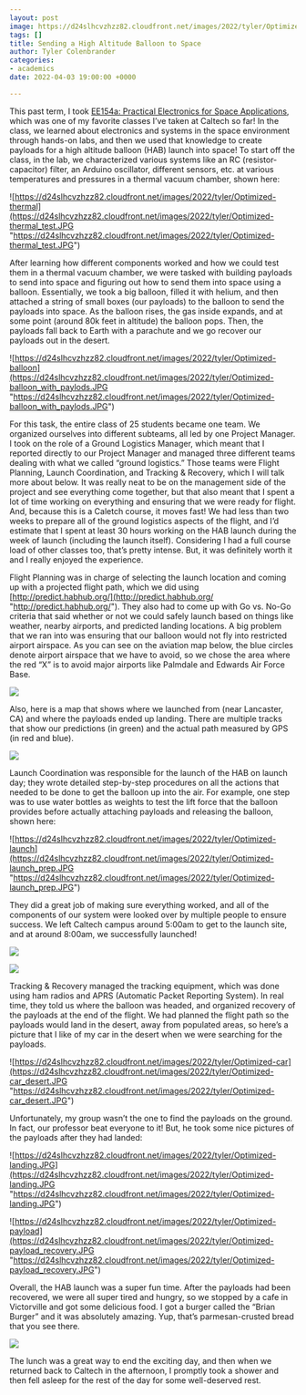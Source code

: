 ```yaml
---
layout: post
image: https://d24slhcvzhzz82.cloudfront.net/images/2022/tyler/Optimized-HAB_payloads.jpg
tags: []
title: Sending a High Altitude Balloon to Space
author: Tyler Colenbrander
categories:
- academics
date: 2022-04-03 19:00:00 +0000

---
```

This past term, I took [EE154a: Practical Electronics for Space Applications](https://catalog.caltech.edu/current/courses/department/EE), which was one of my favorite classes I’ve taken at Caltech so far! In the class, we learned about electronics and systems in the space environment through hands-on labs, and then we used that knowledge to create payloads for a high altitude balloon (HAB) launch into space! To start off the class, in the lab, we characterized various systems like an RC (resistor-capacitor) filter, an Arduino oscillator, different sensors, etc. at various temperatures and pressures in a thermal vacuum chamber, shown here:

![https://d24slhcvzhzz82.cloudfront.net/images/2022/tyler/Optimized-thermal](https://d24slhcvzhzz82.cloudfront.net/images/2022/tyler/Optimized-thermal_test.JPG "https://d24slhcvzhzz82.cloudfront.net/images/2022/tyler/Optimized-thermal_test.JPG")

After learning how different components worked and how we could test them in a thermal vacuum chamber, we were tasked with building payloads to send into space and figuring out how to send them into space using a balloon. Essentially, we took a big balloon, filled it with helium, and then attached a string of small boxes (our payloads) to the balloon to send the payloads into space. As the balloon rises, the gas inside expands, and at some point (around 80k feet in altitude) the balloon pops. Then, the payloads fall back to Earth with a parachute and we go recover our payloads out in the desert.

![https://d24slhcvzhzz82.cloudfront.net/images/2022/tyler/Optimized-balloon](https://d24slhcvzhzz82.cloudfront.net/images/2022/tyler/Optimized-balloon_with_paylods.JPG "https://d24slhcvzhzz82.cloudfront.net/images/2022/tyler/Optimized-balloon_with_paylods.JPG")

For this task, the entire class of 25 students became one team. We organized ourselves into different subteams, all led by one Project Manager. I took on the role of a Ground Logistics Manager, which meant that I reported directly to our Project Manager and managed three different teams dealing with what we called “ground logistics.” Those teams were Flight Planning, Launch Coordination, and Tracking & Recovery, which I will talk more about below. It was really neat to be on the management side of the project and see everything come together, but that also meant that I spent a lot of time working on everything and ensuring that we were ready for flight. And, because this is a Caletch course, it moves fast! We had less than two weeks to prepare all of the ground logistics aspects of the flight, and I’d estimate that I spent at least 30 hours working on the HAB launch during the week of launch (including the launch itself). Considering I had a full course load of other classes too, that’s pretty intense. But, it was definitely worth it and I really enjoyed the experience.

Flight Planning was in charge of selecting the launch location and coming up with a projected flight path, which we did using [http://predict.habhub.org/](http://predict.habhub.org/ "http://predict.habhub.org/"). They also had to come up with Go vs. No-Go criteria that said whether or not we could safely launch based on things like weather, nearby airports, and predicted landing locations. A big problem that we ran into was ensuring that our balloon would not fly into restricted airport airspace. As you can see on the aviation map below, the blue circles denote airport airspace that we have to avoid, so we chose the area where the red “X” is to avoid major airports like Palmdale and Edwards Air Force Base.

![](https://d24slhcvzhzz82.cloudfront.net/images/2022/tyler/Optimized-airport_map.png)

Also, here is a map that shows where we launched from (near Lancaster, CA) and where the payloads ended up landing. There are multiple tracks that show our predictions (in green) and the actual path measured by GPS (in red and blue).

![](https://d24slhcvzhzz82.cloudfront.net/images/2022/tyler/Optimized-flight%20path.png)

Launch Coordination was responsible for the launch of the HAB on launch day; they wrote detailed step-by-step procedures on all the actions that needed to be done to get the balloon up into the air. For example, one step was to use water bottles as weights to test the lift force that the balloon provides before actually attaching payloads and releasing the balloon, shown here:

![https://d24slhcvzhzz82.cloudfront.net/images/2022/tyler/Optimized-launch](https://d24slhcvzhzz82.cloudfront.net/images/2022/tyler/Optimized-launch_prep.JPG "https://d24slhcvzhzz82.cloudfront.net/images/2022/tyler/Optimized-launch_prep.JPG")

They did a great job of making sure everything worked, and all of the components of our system were looked over by multiple people to ensure success. We left Caltech campus around 5:00am to get to the launch site, and at around 8:00am, we successfully launched!

![](https://d24slhcvzhzz82.cloudfront.net/images/2022/tyler/Optimized-launch_prep2.jpg)

![](https://d24slhcvzhzz82.cloudfront.net/images/2022/tyler/Optimized-launch.jpg)

Tracking & Recovery managed the tracking equipment, which was done using ham radios and APRS (Automatic Packet Reporting System). In real time, they told us where the balloon was headed, and organized recovery of the payloads at the end of the flight. We had planned the flight path so the payloads would land in the desert, away from populated areas, so here’s a picture that I like of my car in the desert when we were searching for the payloads.

![https://d24slhcvzhzz82.cloudfront.net/images/2022/tyler/Optimized-car](https://d24slhcvzhzz82.cloudfront.net/images/2022/tyler/Optimized-car_desert.JPG "https://d24slhcvzhzz82.cloudfront.net/images/2022/tyler/Optimized-car_desert.JPG")

Unfortunately, my group wasn’t the one to find the payloads on the ground. In fact, our professor beat everyone to it! But, he took some nice pictures of the payloads after they had landed:

![https://d24slhcvzhzz82.cloudfront.net/images/2022/tyler/Optimized-landing.JPG](https://d24slhcvzhzz82.cloudfront.net/images/2022/tyler/Optimized-landing.JPG "https://d24slhcvzhzz82.cloudfront.net/images/2022/tyler/Optimized-landing.JPG")

![https://d24slhcvzhzz82.cloudfront.net/images/2022/tyler/Optimized-payload](https://d24slhcvzhzz82.cloudfront.net/images/2022/tyler/Optimized-payload_recovery.JPG "https://d24slhcvzhzz82.cloudfront.net/images/2022/tyler/Optimized-payload_recovery.JPG")

Overall, the HAB launch was a super fun time. After the payloads had been recovered, we were all super tired and hungry, so we stopped by a cafe in Victorville and got some delicious food. I got a burger called the “Brian Burger” and it was absolutely amazing. Yup, that’s parmesan-crusted bread that you see there.

![](https://d24slhcvzhzz82.cloudfront.net/images/2022/tyler/Optimized-lunch.jpg)

The lunch was a great way to end the exciting day, and then when we returned back to Caltech in the afternoon, I promptly took a shower and then fell asleep for the rest of the day for some well-deserved rest.